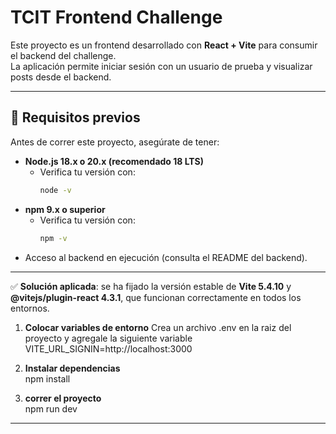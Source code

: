 # TCIT Frontend Challenge

Este proyecto es un frontend desarrollado con **React + Vite** para consumir el backend del challenge.  
La aplicación permite iniciar sesión con un usuario de prueba y visualizar posts desde el backend.

---

## 🚀 **Requisitos previos**

Antes de correr este proyecto, asegúrate de tener:

- **Node.js 18.x o 20.x (recomendado 18 LTS)**  
  - Verifica tu versión con:
    ```bash
    node -v
    ```
- **npm 9.x o superior**  
  - Verifica tu versión con:
    ```bash
    npm -v
    ```
- Acceso al backend en ejecución (consulta el README del backend).

---

✅ **Solución aplicada**: se ha fijado la versión estable de **Vite 5.4.10** y **@vitejs/plugin-react 4.3.1**, que funcionan correctamente en todos los entornos.

1. **Colocar variables de entorno**
 Crea un archivo .env en la raiz del proyecto y agregale la siguiente variable
 VITE_URL_SIGNIN=http://localhost:3000

2. **Instalar dependencias**  
  npm install

3. **correr el proyecto**  
  npm run dev

---
